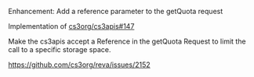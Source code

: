Enhancement: Add a reference parameter to the getQuota request

Implementation of [cs3org/cs3apis#147](https://github.com/cs3org/cs3apis/pull/147)

Make the cs3apis accept a Reference in the getQuota Request to limit the call to a specific storage space.

https://github.com/cs3org/reva/issues/2152